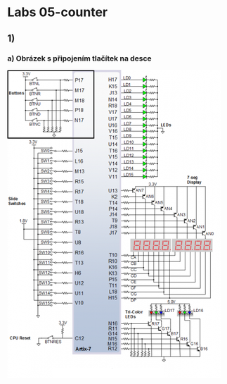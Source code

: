 # Labs 05-counter

## 1)

### a) Obrázek s připojením tlačítek na desce

![obrázek s připojením](https://github.com/david3891/Digital-electronics-1/blob/main/Labs/05-counter/images/n4r.png)

